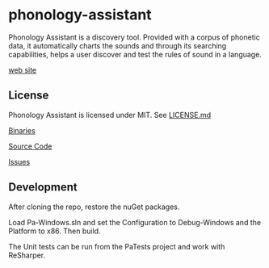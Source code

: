 phonology-assistant
===================
Phonology Assistant is a discovery tool. Provided with a corpus of phonetic data, it automatically charts the sounds and through its searching capabilities, helps a user discover and test the rules of sound in a language.

[web site](https://software.sil.org/phonologyassistant/)

License
-------
Phonology Assistant is licensed under MIT. See [LICENSE.md](https://github.com/sillsdev/phonology-assistant/blob/master/LICENSE)


[Binaries](http://build.palaso.org/project.html?projectId=project17&tab=projectOverview&guest=1)

[Source Code](https://github.com/sillsdev/phonology-assistant)

[Issues](https://jira.sil.org/browse/PA)

Development
-----------
After cloning the repo, restore the nuGet packages.

Load Pa-Windows.sln and set the Configuration to Debug-Windows and the Platform to x86. Then build.

The Unit tests can be run from the PaTests project and work with ReSharper.
